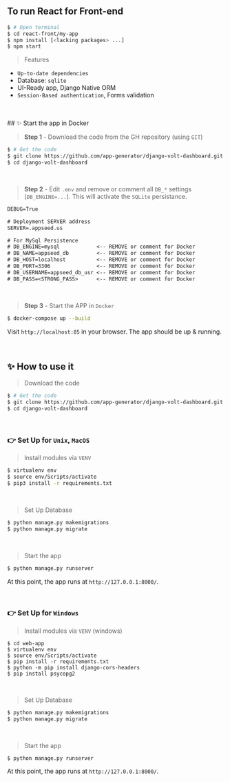 ## To run React for Front-end

```bash
$ # Open terminal
$ cd react-front/my-app
$ npm install [<lacking packages> ...]
$ npm start
```

> Features

- `Up-to-date dependencies`
- Database: `sqlite`
- UI-Ready app, Django Native ORM
- `Session-Based authentication`, Forms validation

<br />

<br />
## ✨ Start the app in Docker

> **Step 1** - Download the code from the GH repository (using `GIT`)

```bash
$ # Get the code
$ git clone https://github.com/app-generator/django-volt-dashboard.git
$ cd django-volt-dashboard
```

<br />

> **Step 2** - Edit `.env` and remove or comment all `DB_*` settings (`DB_ENGINE=...`). This will activate the `SQLite` persistance.

```txt
DEBUG=True

# Deployment SERVER address
SERVER=.appseed.us

# For MySql Persistence
# DB_ENGINE=mysql            <-- REMOVE or comment for Docker
# DB_NAME=appseed_db         <-- REMOVE or comment for Docker
# DB_HOST=localhost          <-- REMOVE or comment for Docker
# DB_PORT=3306               <-- REMOVE or comment for Docker
# DB_USERNAME=appseed_db_usr <-- REMOVE or comment for Docker
# DB_PASS=<STRONG_PASS>      <-- REMOVE or comment for Docker

```

<br />

> **Step 3** - Start the APP in `Docker`

```bash
$ docker-compose up --build
```

Visit `http://localhost:85` in your browser. The app should be up & running.

<br />

## ✨ How to use it

> Download the code

```bash
$ # Get the code
$ git clone https://github.com/app-generator/django-volt-dashboard.git
$ cd django-volt-dashboard
```

<br />

### 👉 Set Up for `Unix`, `MacOS`

> Install modules via `VENV`

```bash
$ virtualenv env
$ source env/Scripts/activate
$ pip3 install -r requirements.txt
```

<br />

> Set Up Database

```bash
$ python manage.py makemigrations
$ python manage.py migrate
```

<br />

> Start the app

```bash
$ python manage.py runserver
```

At this point, the app runs at `http://127.0.0.1:8000/`.

<br />

### 👉 Set Up for `Windows`

> Install modules via `VENV` (windows)

```
$ cd web-app
$ virtualenv env
$ source env/Scripts/activate
$ pip install -r requirements.txt
$ python -m pip install django-cors-headers
$ pip install psycopg2
```

<br />

> Set Up Database

```bash
$ python manage.py makemigrations
$ python manage.py migrate
```

<br />

> Start the app

```bash
$ python manage.py runserver
```

At this point, the app runs at `http://127.0.0.1:8000/`.

<br />

